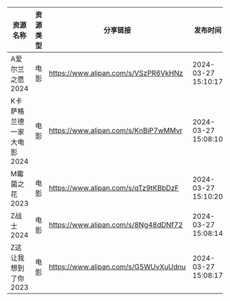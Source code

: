 | 资源名称            | 资源类型 | 分享链接                                 | 发布时间                |
| --------------- | ---- | ------------------------------------ | ------------------- |
| A爱尔兰之愿2024      | 电影   | https://www.alipan.com/s/VSzPR6VkHNz | 2024-03-27 15:10:17 |
| K卡萨格兰德一家大电影2024 | 电影   | https://www.alipan.com/s/KnBiP7wMMvr | 2024-03-27 15:08:10 |
| M霉菌之花2023       | 电影   | https://www.alipan.com/s/qTz9tKBbDzF | 2024-03-27 15:10:20 |
| Z战士2024         | 电影   | https://www.alipan.com/s/8Ng48dDNf72 | 2024-03-27 15:08:14 |
| Z这让我想到了你2023    | 电影   | https://www.alipan.com/s/G5WUvXuUdnu | 2024-03-27 15:08:17 |

